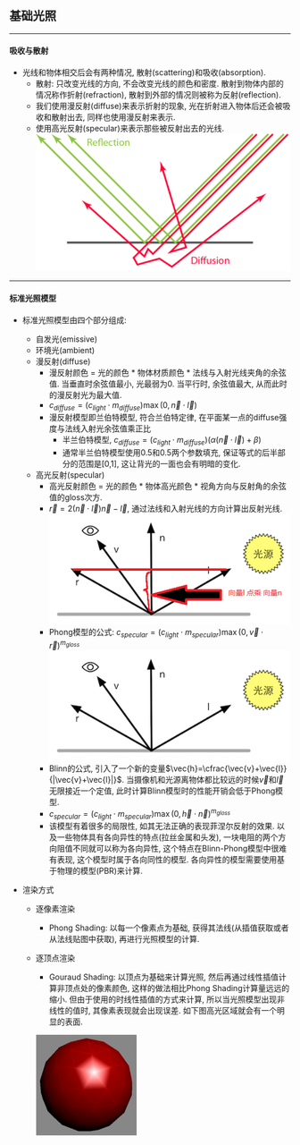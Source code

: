 ## **基础光照**
---------------------------------------------------------------------------
#### **吸收与散射**
- 光线和物体相交后会有两种情况, 散射(scattering)和吸收(absorption).
  - 散射: 只改变光线的方向, 不会改变光线的颜色和密度. 散射到物体内部的情况称作折射(refraction), 散射到外部的情况则被称为反射(reflection).
  - 我们使用漫反射(diffuse)来表示折射的现象, 光在折射进入物体后还会被吸收和散射出去, 同样也使用漫反射来表示.
  - 使用高光反射(specular)来表示那些被反射出去的光线.
    ![](pbr_theory_refl_diff.png)
---------------------------------------------------------------------------
#### **标准光照模型**
- 标准光照模型由四个部分组成:
  - 自发光(emissive)
  - 环境光(ambient)
  - 漫反射(diffuse)
    - 漫反射颜色 = 光的颜色 * 物体材质颜色 * 法线与入射光线夹角的余弦值. 当垂直时余弦值最小, 光最弱为0. 当平行时, 余弦值最大, 从而此时的漫反射光为最大值.
    - $c_{diffuse}=(c_{light} \cdot m_{diffuse})\max(0,\vec{n} \cdot \vec{l})$
    - 漫反射模型即兰伯特模型, 符合兰伯特定律, 在平面某一点的diffuse强度与法线入射光余弦值乘正比
      - 半兰伯特模型, $c_{diffuse}=(c_{light} \cdot m_{diffuse})(\alpha(\vec{n} \cdot \vec{l})+\beta)$
      - 通常半兰伯特模型使用0.5和0.5两个参数填充, 保证等式的后半部分的范围是[0,1], 这让背光的一面也会有明暗的变化.
  - 高光反射(specular)
    - 高光反射颜色 = 光的颜色 * 物体高光颜色 * 视角方向与反射角的余弦值的gloss次方.
    - $\vec{r} = 2(\vec{n} \cdot \vec{l})\vec{n}-\vec{l}$, 通过法线和入射光线的方向计算出反射光线.
    ![](specular_phong.png)
    - Phong模型的公式: $c_{specular}=(c_{light} \cdot m_{specular})\max(0,\vec{v} \cdot \vec{r})^{m_{gloss}}$
    ![](specular_blinn.png)
    - Blinn的公式, 引入了一个新的变量$\vec{h}=\cfrac{\vec{v}+\vec{l}}{|\vec{v}+\vec{l}|}$. 当摄像机和光源离物体都比较远的时候$\vec{v}$和$\vec{l}$无限接近一个定值, 此时计算Blinn模型时的性能开销会低于Phong模型.
    - $c_{specular}=(c_{light} \cdot m_{specular})\max(0,\vec{h} \cdot \vec{n})^{m_{gloss}}$
    - 该模型有着很多的局限性, 如其无法正确的表现菲涅尔反射的效果. 以及一些物体具有各向异性的特点(拉丝金属和头发), 一块电阻的两个方向阻值不同就可以称为各向异性, 这个特点在Blinn-Phong模型中很难有表现, 这个模型时属于各向同性的模型. 各向异性的模型需要使用基于物理的模型(PBR)来计算.

- 渲染方式
  - 逐像素渲染
    - Phong Shading: 以每一个像素点为基础, 获得其法线(从插值获取或者从法线贴图中获取), 再进行光照模型的计算.
  - 逐顶点渲染
    - Gouraud Shading: 以顶点为基础来计算光照, 然后再通过线性插值计算非顶点处的像素颜色, 这样的做法相比Phong Shading计算量远远的缩小. 但由于使用的时线性插值的方式来计算, 所以当光照模型出现非线性的值时, 其像素表现就会出现误差. 如下图高光区域就会有一个明显的表面.

    ![](Gouraud_low_anim.gif)